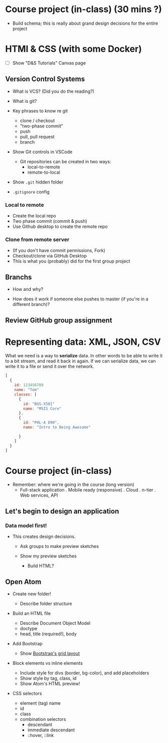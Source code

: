 # Course project (in-class) (30 mins ?)
  * Build schema; this is really about grand design decisions for the entire project



# HTMl & CSS (with some Docker)
*[ ] Show "D&S Tutorials" Canvas page


## Version Control Systems
* What is VCS? (Did you do the reading?)

* What is git?

* Key phrases to know re git
  - clone / checkout
  - "two-phase commit"
  - push
  - pull, pull request
  - branch

* Show Git controls in VSCode
  - Git repositories can be created in two ways:
    - local-to-remote
    - remote-to-local

* Show `.git` hidden folder
* `.gitignore` config

### Local to remote
  * Create the local repo
  * Two phase commit (commit & push)
  * Use Github desktop to create the remote repo

### Clone from remote server
  * (If you don't have commit permissions, Fork)
  * Checkout/clone via GitHub Desktop
  * This is what you (probably) did for the first group project

## Branchs
  * How and why?

  * How does it work if someone else pushes to master (if you're in a different branch)?

## Review GitHub group assignment


# Representing data: XML, JSON, CSV
What we need is a way to **serialize** data. In other words to be able to write it to a bit stream, and read it back in again. If we can serialize data, we can write it to a file or send it over the network.

```javascript
[
  {
    id: 123456789
    name: "Tom"
    classes: [
      {
        id: "BUS-X501"
        name: "MSIS Core"
      },
      {
        id: "PHL-A 890",
        name: "Intro to Being Awesome"

      }
    ]
  }
]
```


# Course project (in-class)
  * Remember: where we're going in the course (long version)
    - Full-stack application
      . Mobile ready (responsive)
      . Cloud
      . n-tier
      . Web services, API

## Let's begin to design an application

### Data model first!
* This creates design decisions.
  * Ask groups to make preview sketches

  * Show my preview sketches

    - Build HTML?

## Open Atom
  * Create new folder!
    - Describe folder structure

  * Build an HTML file
      - Describe Document Object Model
      - doctype
      - head, title (required!), body

  * Add Bootstrap
      - Show [Bootstrap's grid layout](https://getbootstrap.com/docs/4.1/layout/grid/)

  * Block elements vs inline elements
      - Include style for divs (border, bg-color), and add placeholders
      - Show style by tag, class, id
      - Show Atom's HTML preview!

  * CSS selectors
    - element (tag) name
    - id
    - class
    - combination selectors
      - descendant
      - immediate descendant
      - ::hover, ::link
